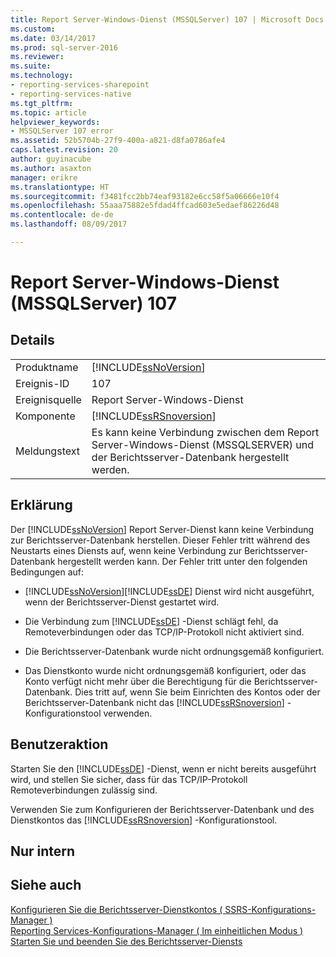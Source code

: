 ```yaml
---
title: Report Server-Windows-Dienst (MSSQLServer) 107 | Microsoft Docs
ms.custom: 
ms.date: 03/14/2017
ms.prod: sql-server-2016
ms.reviewer: 
ms.suite: 
ms.technology:
- reporting-services-sharepoint
- reporting-services-native
ms.tgt_pltfrm: 
ms.topic: article
helpviewer_keywords:
- MSSQLServer 107 error
ms.assetid: 52b5704b-27f9-400a-a821-d8fa0786afe4
caps.latest.revision: 20
author: guyinacube
ms.author: asaxton
manager: erikre
ms.translationtype: HT
ms.sourcegitcommit: f3481fcc2bb74eaf93182e6cc58f5a06666e10f4
ms.openlocfilehash: 55aaa75882e5fdad4ffcad603e5edaef86226d48
ms.contentlocale: de-de
ms.lasthandoff: 08/09/2017

---
```

# <a name="report-server-windows-service-mssqlserver-107"></a>Report Server-Windows-Dienst (MSSQLServer) 107
    
## <a name="details"></a>Details  
  
|||  
|-|-|  
|Produktname|[!INCLUDE[ssNoVersion](../../includes/ssnoversion-md.md)]|  
|Ereignis-ID|107|  
|Ereignisquelle|Report Server-Windows-Dienst|  
|Komponente|[!INCLUDE[ssRSnoversion](../../includes/ssrsnoversion-md.md)]|  
|Meldungstext|Es kann keine Verbindung zwischen dem Report Server-Windows-Dienst (MSSQLSERVER) und der Berichtsserver-Datenbank hergestellt werden.|  
  
## <a name="explanation"></a>Erklärung  
 Der [!INCLUDE[ssNoVersion](../../includes/ssnoversion-md.md)] Report Server-Dienst kann keine Verbindung zur Berichtsserver-Datenbank herstellen. Dieser Fehler tritt während des Neustarts eines Diensts auf, wenn keine Verbindung zur Berichtsserver-Datenbank hergestellt werden kann. Der Fehler tritt unter den folgenden Bedingungen auf:  
  
-   [!INCLUDE[ssNoVersion](../../includes/ssnoversion-md.md)][!INCLUDE[ssDE](../../includes/ssde-md.md)] Dienst wird nicht ausgeführt, wenn der Berichtsserver-Dienst gestartet wird.  
  
-   Die Verbindung zum [!INCLUDE[ssDE](../../includes/ssde-md.md)] -Dienst schlägt fehl, da Remoteverbindungen oder das TCP/IP-Protokoll nicht aktiviert sind.  
  
-   Die Berichtsserver-Datenbank wurde nicht ordnungsgemäß konfiguriert.  
  
-   Das Dienstkonto wurde nicht ordnungsgemäß konfiguriert, oder das Konto verfügt nicht mehr über die Berechtigung für die Berichtsserver-Datenbank. Dies tritt auf, wenn Sie beim Einrichten des Kontos oder der Berichtsserver-Datenbank nicht das [!INCLUDE[ssRSnoversion](../../includes/ssrsnoversion-md.md)] -Konfigurationstool verwenden.  
  
## <a name="user-action"></a>Benutzeraktion  
 Starten Sie den [!INCLUDE[ssDE](../../includes/ssde-md.md)] -Dienst, wenn er nicht bereits ausgeführt wird, und stellen Sie sicher, dass für das TCP/IP-Protokoll Remoteverbindungen zulässig sind.  
  
 Verwenden Sie zum Konfigurieren der Berichtsserver-Datenbank und des Dienstkontos das [!INCLUDE[ssRSnoversion](../../includes/ssrsnoversion-md.md)] -Konfigurationstool.  
  
## <a name="internal-only"></a>Nur intern  
  
## <a name="see-also"></a>Siehe auch  
 [Konfigurieren Sie die Berichtsserver-Dienstkontos &#40; SSRS-Konfigurations-Manager &#41;](../../reporting-services/install-windows/configure-the-report-server-service-account-ssrs-configuration-manager.md)   
 [Reporting Services-Konfigurations-Manager &#40; Im einheitlichen Modus &#41;](../../reporting-services/install-windows/reporting-services-configuration-manager-native-mode.md)   
 [Starten Sie und beenden Sie des Berichtsserver-Diensts](../../reporting-services/report-server/start-and-stop-the-report-server-service.md)  
  
  
